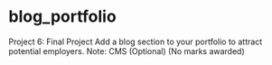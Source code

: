 # blog_portfolio
Project 6: Final Project Add a blog section to your portfolio to attract potential employers.  Note: CMS (Optional) (No marks awarded)
